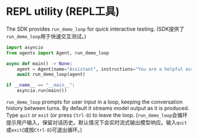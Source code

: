 # REPL utility (REPL工具)

The SDK provides `run_demo_loop` for quick interactive testing. (SDK提供了`run_demo_loop`用于快速交互测试。)

```python
import asyncio
from agents import Agent, run_demo_loop

async def main() -> None:
    agent = Agent(name="Assistant", instructions="You are a helpful assistant.")
    await run_demo_loop(agent)

if __name__ == "__main__":
    asyncio.run(main())
```

`run_demo_loop` prompts for user input in a loop, keeping the conversation
history between turns. By default it streams model output as it is produced.
Type `quit` or `exit` (or press `Ctrl-D`) to leave the loop. 
(`run_demo_loop`会循环提示用户输入，保留对话历史。默认情况下会实时流式输出模型响应。输入`quit`或`exit`(或按`Ctrl-D`)可退出循环。)
